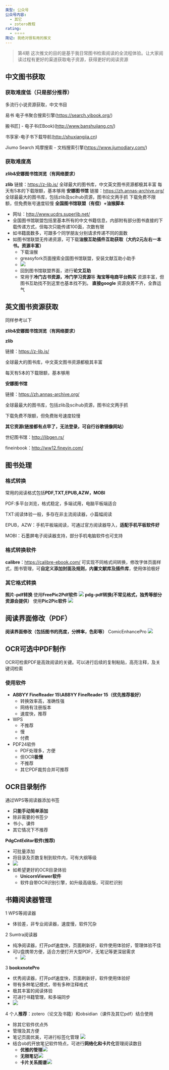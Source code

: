 ```yaml
---
类型: 公众号
公众号内容:
  - 其它
  - zotero教程
rating:
  - ⭐⭐⭐⭐
简记: 我绝对很有用的推文
---
```


> 第4期
> 这次推文的目的是基于我日常图书检索阅读的全流程体验。让大家阅读过程有更好的渠道获取电子资源，获得更好的阅读资源

## 中文图书获取

### 获取难度低（只是部分推荐）

多流行小说资源获取，中文书目

易书 电子书聚合搜索引擎(https://search.yibook.org/)

搬书匠] - 电子书(EBook)(http://www.banshujiang.cn/)

书享家-电子书下载导航(http://shuxiangjia.cn)

Jiumo Search 鸠摩搜索 - 文档搜索引擎(https://www.jiumodiary.com/)



### 获取难度高
**zlib&安娜图书馆浏览（有网络要求）**


**zlib**
链接：https://z-lib.is/
全球最大的图书库，中文英文图书资源都极其丰富
每天有5本的下载限额，基本够用
**安娜图书馆**
链接：https://zh.annas-archive.org/
全球最最大的图书库，包括zlib及scihub资源，图书论文两手抓
下载免费不限额，但免费账号速度较慢
**全国图书馆联盟（有偿）+油猴脚本**
- 网址：http://www.ucdrs.superlib.net/
- 全国图书馆联盟包括里基本所有的中文书籍信息，内部附有部分图书直接的下载传递方式，但每次只能传递100面，次数有限
- 如书籍面数多，可跟多个同学朋友分别请求传递不同的面数
- 如图书馆联盟无传递资源，可下载**油猴互助插件互助获取（大约2元左右一本书。资源丰富）**
	- 下载油猴
	- greasyfork页面搜索全国图书馆联盟，安装文献互助小助手
	- ![](https://pic-go-42.oss-cn-guangzhou.aliyuncs.com/img/20231130100347.png)
	- 回到图书馆联盟界面，进行**论文互助**
	- 常用于**冷门古书资源，冷门学习资源**等
**淘宝等电商平台购买**
资源丰富，但图书互助找不到这里也基本找不到。
**直接google**
资源良莠不齐，全靠运气

## 英文图书资源获取

同样参考以下

**zlib&安娜图书馆浏览（有网络要求）**

**zlib**

链接：https://z-lib.is/

全球最大的图书库，中文英文图书资源都极其丰富

每天有5本的下载限额，基本够用

**安娜图书馆**

链接：https://zh.annas-archive.org/

全球最最大的图书库，包括zlib及scihub资源，图书论文两手抓

下载免费不限额，但免费账号速度较慢

**其它资源(链接都有点早了，无法登录，可自行谷歌镜像网站）**

世纪图书馆：http://libgen.rs/

fineinbook：http://ww12.fineyin.com/

## 图书处理

### 格式转换

常用的阅读格式包括**PDF,TXT,EPUB,AZW，MOBI**

PDF:多平台浏览，格式稳定，多端试用，电脑平板端适合

TXT:阅读体验一般，多存在非主流阅读器，小篇幅阅读

EPUB，AZW：手机平板端阅读，可通过官方阅读器导入，**适配手机平板软件好**

MOBI：石墨屏电子阅读器支持，部分手机电脑软件也可支持

### 格式转换软件

**calibre**：https://calibre-ebook.com/
可实现不同格式间转换，修改字体页面样式，图书管理，可**自定义添加封面及规则，内置文献库及插件库**，使用体验极好

### 其它格式转换

**照片-pdf转换**
使用**FreePic2Pdf软件**
![](https://pic-go-42.oss-cn-guangzhou.aliyuncs.com/img/20231130101622.png)
**pdg-pdf转换(不常见格式，独秀等部分资源会提供）**
使用**Pic2Pic软件**
![](https://pic-go-42.oss-cn-guangzhou.aliyuncs.com/img/20231130101705.png)

## 阅读界面修改（PDF）

**阅读界面修改（包括图书的亮度，分辨率，色彩等）**
ComicEnhancePro
![](https://pic-go-42.oss-cn-guangzhou.aliyuncs.com/img/20231130101917.png)

## OCR可选中PDF制作

OCR可检索PDF是高效阅读的关键。可以进行后续的复制粘贴，高亮注释，及关键词检索

### 使用软件

- **ABBYY FineReader 15\ABBYY FineReader 15（优先推荐极好）** 
	- 转换效率高，准确性强
	- 网络有注册版本
	- 速度快，推荐
- WPS
	- 不推荐
	- 慢
	- 付费
- PDF24软件
	- PDF处理多，方便
	- 但OCR**极慢**
	- 不推荐
	- 其它PDF裁剪合并可推荐

## OCR目录制作

通过WPS等阅读器添加书签

- **只能手动简单添加**
- 除非需要的书签少
- 书小，课件
- 其它情况下不推荐

**PdgCntEditor软件(推荐)**
- 可批量添加
- 将目录及页数复制到软件内，可有大纲等级
- ![](https://pic-go-42.oss-cn-guangzhou.aliyuncs.com/img/20231130102525.png)
- 如希望更好的OCR目录体验
	- **UnicornViewer软件**
	- 软件自带OCR识别引擎，如升级高级版，可双栏识别

## 书籍阅读器管理

1 WPS等阅读器

- 体验差，非专业阅读器，速度慢，软件冗杂

2 Sumtra阅读器

- 纯净阅读器，打开pdf速度快，页面刷新好，软件使用体验好，管理体验不佳
- 可U盘携带方便，适合方便打开大型PDF，无笔记等更深层需求
	- ![](https://pic-go-42.oss-cn-guangzhou.aliyuncs.com/img/20231130102908.png)

3 **bookxnotePro**

- 优秀阅读器，打开pdf速度快，页面刷新好，软件使用体验好
- 带有多种笔记模式，带有多种注释格式
- 极其丰富的阅读体验
- 可进行书籍管理，和多端同步
- ![](https://pic-go-42.oss-cn-guangzhou.aliyuncs.com/img/20231130103128.png)

4 个人**推荐**：zotero（论文及书籍）和obsidian（课件及其它pdf）结合使用

- 除其它软件优点外
- 管理及其方便
- 笔记页面优美，可进行标签化管理
![](https://pic-go-42.oss-cn-guangzhou.aliyuncs.com/img/20231130103329.png)
- 结合ob的开放笔记软件特点，可进行**网络化和卡片化**管理阅读数目
	- **优雅的管理**![](https://pic-go-42.oss-cn-guangzhou.aliyuncs.com/img/20231130103458.png)
	- **无限笔记**![](https://pic-go-42.oss-cn-guangzhou.aliyuncs.com/img/20231130103644.png)
	- **卡片关系图谱**![](https://pic-go-42.oss-cn-guangzhou.aliyuncs.com/img/20231130103711.png)